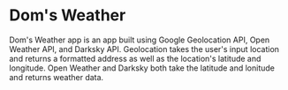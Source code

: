 Dom's Weather
=======

Dom's Weather app is an app built using Google Geolocation API, Open Weather API, and Darksky API. Geolocation takes the user's input location and returns a formatted address as well as the location's latitude and longitude. Open Weather and Darksky both take the latitude and lonitude and returns weather data.